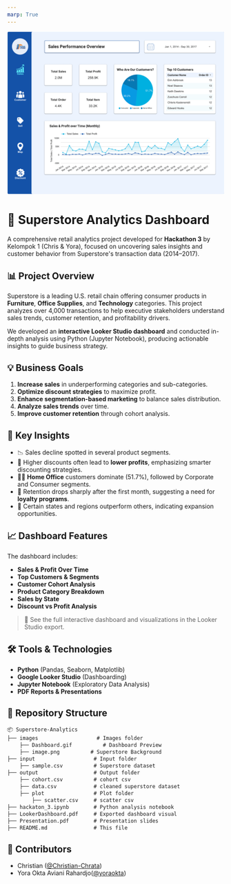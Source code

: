 ```yaml
---
marp: True
---
```


![Superstore](images/Dashboard.gif)

# 🛒 Superstore Analytics Dashboard 

A comprehensive retail analytics project developed for **Hackathon 3** by Kelompok 1 (Chris & Yora), focused on uncovering sales insights and customer behavior from Superstore's transaction data (2014–2017).

## 📊 Project Overview

Superstore is a leading U.S. retail chain offering consumer products in **Furniture**, **Office Supplies**, and **Technology** categories. This project analyzes over 4,000 transactions to help executive stakeholders understand sales trends, customer retention, and profitability drivers.

We developed an **interactive Looker Studio dashboard** and conducted in-depth analysis using Python (Jupyter Notebook), producing actionable insights to guide business strategy.

## 💡 Business Goals

1. **Increase sales** in underperforming categories and sub-categories.
2. **Optimize discount strategies** to maximize profit.
3. **Enhance segmentation-based marketing** to balance sales distribution.
4. **Analyze sales trends** over time.
5. **Improve customer retention** through cohort analysis.

## 🧠 Key Insights

* 📉 Sales decline spotted in several product segments.
* 💸 Higher discounts often lead to **lower profits**, emphasizing smarter discounting strategies.
* 🧍‍♂️ **Home Office** customers dominate (51.7%), followed by Corporate and Consumer segments.
* 📅 Retention drops sharply after the first month, suggesting a need for **loyalty programs**.
* 📍 Certain states and regions outperform others, indicating expansion opportunities.

## 📈 Dashboard Features

The dashboard includes:

* **Sales & Profit Over Time**
* **Top Customers & Segments**
* **Customer Cohort Analysis**
* **Product Category Breakdown**
* **Sales by State**
* **Discount vs Profit Analysis**

> 📎 See the full interactive dashboard and visualizations in the Looker Studio export.

## 🛠️ Tools & Technologies

* **Python** (Pandas, Seaborn, Matplotlib)
* **Google Looker Studio** (Dashboarding)
* **Jupyter Notebook** (Exploratory Data Analysis)
* **PDF Reports & Presentations**

## 📁 Repository Structure

```
📦 Superstore-Analytics
├── images                   # Images folder
    ├── Dashboard.gif          # Dashboard Preview
    ├── image.png          # Superstore Background
├── input                   # Input folder
    ├── sample.csv          # Superstore dataset
├── output                  # Output folder
    ├── cohort.csv          # cohort csv
    ├── data.csv            # cleaned superstore dataset
    ├── plot                # Plot folder
        ├── scatter.csv     # scatter csv
├── hackaton_3.ipynb        # Python analysis notebook
├── LookerDashboard.pdf     # Exported dashboard visual
├── Presentation.pdf        # Presentation slides
├── README.md               # This file
```

## 🤝 Contributors

* Christian ([@Christian-Chrata](https://github.com/Christian-Chrata))
* Yora Okta Aviani Rahardjo([@yoraokta](https://github.com/yoraoktaar))
